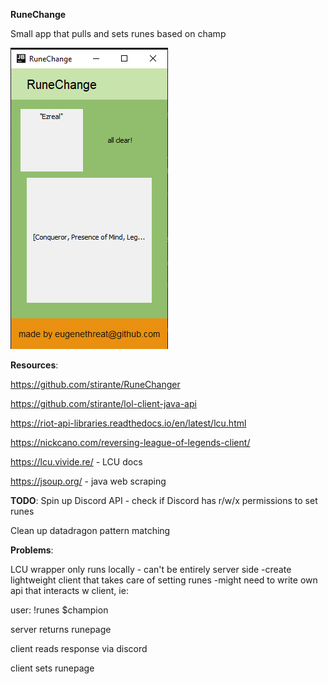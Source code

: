 **RuneChange**

Small app that pulls and sets runes based on champ

![demo image](https://github.com/eugenethreat/RuneChange/blob/main/resources/runechanger_gui1.png)

**Resources**: 

https://github.com/stirante/RuneChanger

https://github.com/stirante/lol-client-java-api

https://riot-api-libraries.readthedocs.io/en/latest/lcu.html

https://nickcano.com/reversing-league-of-legends-client/

https://lcu.vivide.re/ - LCU docs 

https://jsoup.org/ - java web scraping 

**TODO**: 
Spin up Discord API - check if Discord has r/w/x permissions to set runes 

Clean up datadragon pattern matching 

**Problems**:

LCU wrapper only runs locally - can't be entirely server side 
-create lightweight client that takes care of setting runes 
-might need to write own api that interacts w client, ie: 

user: !runes $champion 

server returns runepage 

client reads response via discord 

client sets runepage 



